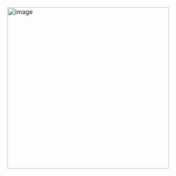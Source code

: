 <img width="370" alt="image" src="https://github.com/CodeByVaishnaviRaut/Python-Basic/assets/160324454/3f8941a2-b91d-4047-b136-d71ea780350f">
